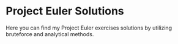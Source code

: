 # Project Euler Solutions #

Here you can find my Project Euler exercises solutions by utilizing bruteforce and analytical methods. 